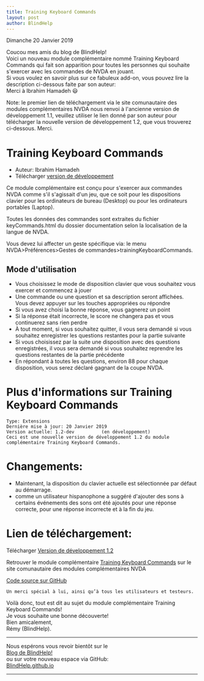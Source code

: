 ```yaml
---
title: Training Keyboard Commands
layout: post
author: BlindHelp
---
```


<footer>Dimanche 20 Janvier 2019</footer>


Coucou mes amis du blog de BlindHelp!               
Voici un nouveau module complémentaire nommé Training Keyboard Commands qui fait son apparition pour toutes les personnes qui souhaite s'exercer avec les commandes de NVDA  en jouant.                  
Si vous voulez en savoir plus sur ce fabuleux add-on, vous pouvez lire la description ci-dessous faite par son auteur:                
Merci à Ibrahim Hamadeh 😃                

Note: le premier lien de téléchargement via le site comunautaire des modules complémentaires NVDA nous renvoi à l'ancienne version de développement 1.1, veuillez utiliser le lien donné par son auteur pour télécharger la nouvelle version de développement 1.2, que vous trouverez ci-dessous. Merci.          

# Training Keyboard Commands

* Auteur: Ibrahim Hamadeh
* Télécharger [version de développement][2]

Ce module complémentaire est conçu pour s'exercer aux commandes NVDA comme s'il s'agissait d'un jeu, que ce soit pour les dispositions clavier pour les ordinateurs de bureau (Desktop) ou pour les ordinateurs portables (Laptop).

Toutes les données des commandes sont extraites du fichier keyCommands.html du dossier documentation selon la localisation de la langue de NVDA.

Vous devez lui affecter un geste spécifique via: le menu NVDA>Préférences>Gestes de commandes>trainingKeyboardCommands.

## Mode d'utilisation

* Vous choisissez le mode de disposition clavier que vous souhaitez vous exercer et commencez à jouer
* Une commande ou une question et sa description seront affichées. Vous devez appuyer sur les touches appropriées ou répondre
* Si vous avez choisi la bonne réponse, vous gagnerez un point
* Si la réponse était incorrecte, le score ne changera pas et vous continuerez sans rien perdre
* À tout moment, si vous souhaitez quitter, il vous sera demandé si vous souhaitez enregistrer les questions restantes pour la partie suivante
* Si vous choisissez par la suite une disposition avec des questions enregistrées, il vous sera demandé si vous souhaitez reprendre les questions restantes de la partie précédente
* En répondant à toutes les questions, environ 88 pour chaque disposition, vous serez déclaré gagnant de la coupe NVDA.

[2]: https://addons.nvda-project.org/files/get.php?file=trainingkbdcmd

# Plus d'informations sur Training Keyboard Commands

    Type: Extensions
    Dernière mise à jour: 20 Janvier 2019
	Version actuelle: 1.2-dev          (en développement)
	Ceci est une nouvelle version de développement 1.2 du module complémentaire Training Keyboard Commands.

# Changements:

- Maintenant, la disposition du clavier actuelle est sélectionnée par défaut au démarrage.
- comme  un utilisateur hispanophone a suggéré d'ajouter des sons à certains événements
des sons ont été ajoutés pour une réponse correcte, pour une réponse incorrecte et  à la fin du jeu.

# Lien de téléchargement:

Télécharger [Version de développement 1.2](https://github.com/ibrahim-s/trainingNvdaCommands/releases/download/v1.2/trainingKeyboardCommands-1.2-dev.nvda-addon)

Retrouver le module complémentaire [Training Keyboard Commands](https://addons.nvda-project.org/addons/trainingKeyboardCommands.fr.html) sur le site comunautaire des modules complémentaires NVDA             

[Code source sur GitHub](https://github.com/ibrahim-s/trainingNvdaCommands)             

	Un merci spécial à lui, ainsi qu’à tous les utilisateurs et testeurs.

Voilà donc,  tout est dit au sujet du module complémentaire Training Keyboard Commands!                
Je vous souhaite une bonne découverte!         
Bien amicalement,              
Rémy (BlindHelp).

---

Nous espérons vous revoir bientôt sur le      
[Blog de BlindHelp!](http://blindhelp.blogspot.fr/)                    
ou sur  votre nouveau espace via GitHub:                     
[BlindHelp.github.io](https://blindhelp.github.io)                    

---